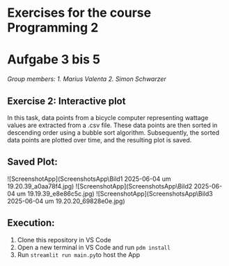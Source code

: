 
# Exercises for the course Programming 2
# Aufgabe 3 bis 5
*Group members:*
*1. Marius Valenta*
*2. Simon Schwarzer*

## Exercise 2: Interactive plot

In this task, data points from a bicycle computer representing wattage values are extracted from a .csv file. These data points are then sorted in descending order using a bubble sort algorithm. Subsequently, the sorted data points are plotted over time, and the resulting plot is saved.

## Saved Plot:
![ScreenshotApp](ScreenshotsApp\Bild1 2025-06-04 um 19.20.39_a0aa78f4.jpg)
![ScreenshotApp](ScreenshotsApp\Bild2 2025-06-04 um 19.19.39_e8e86c5c.jpg)
![ScreenshotApp](ScreenshotsApp\Bild3 2025-06-04 um 19.20.20_69828e0e.jpg)

## Execution:
1. Clone this repository in VS Code
2. Open a new terminal in VS Code and run `pdm install`
3. Run `streamlit run main.py`to host the App
